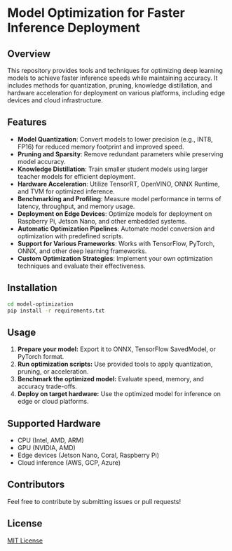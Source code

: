 # Model Optimization for Faster Inference Deployment

## Overview
This repository provides tools and techniques for optimizing deep learning models to achieve faster inference speeds while maintaining accuracy. It includes methods for quantization, pruning, knowledge distillation, and hardware acceleration for deployment on various platforms, including edge devices and cloud infrastructure.

## Features
- **Model Quantization**: Convert models to lower precision (e.g., INT8, FP16) for reduced memory footprint and improved speed.
- **Pruning and Sparsity**: Remove redundant parameters while preserving model accuracy.
- **Knowledge Distillation**: Train smaller student models using larger teacher models for efficient deployment.
- **Hardware Acceleration**: Utilize TensorRT, OpenVINO, ONNX Runtime, and TVM for optimized inference.
- **Benchmarking and Profiling**: Measure model performance in terms of latency, throughput, and memory usage.
- **Deployment on Edge Devices**: Optimize models for deployment on Raspberry Pi, Jetson Nano, and other embedded systems.
- **Automatic Optimization Pipelines**: Automate model conversion and optimization with predefined scripts.
- **Support for Various Frameworks**: Works with TensorFlow, PyTorch, ONNX, and other deep learning frameworks.
- **Custom Optimization Strategies**: Implement your own optimization techniques and evaluate their effectiveness.

## Installation
```bash
cd model-optimization
pip install -r requirements.txt
```

## Usage
1. **Prepare your model:** Export it to ONNX, TensorFlow SavedModel, or PyTorch format.
2. **Run optimization scripts:** Use provided tools to apply quantization, pruning, or acceleration.
3. **Benchmark the optimized model:** Evaluate speed, memory, and accuracy trade-offs.
4. **Deploy on target hardware:** Use the optimized model for inference on edge or cloud platforms.

## Supported Hardware
- CPU (Intel, AMD, ARM)
- GPU (NVIDIA, AMD)
- Edge devices (Jetson Nano, Coral, Raspberry Pi)
- Cloud inference (AWS, GCP, Azure)

## Contributors
Feel free to contribute by submitting issues or pull requests!

## License
[MIT License](LICENSE)

